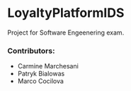 # LoyaltyPlatformIDS
Project for Software Engeenering exam.


### Contributors:
- Carmine Marchesani
- Patryk Bialowas
- Marco Cocilova
